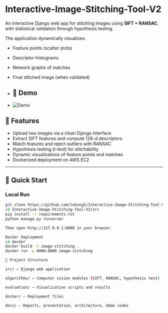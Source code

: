 # Interactive-Image-Stitching-Tool-V2

An interactive Django web app for stitching images using **SIFT + RANSAC**, 
with statistical validation through hypothesis testing.  

The application dynamically visualizes:
- Feature points (scatter plots)
- Descriptor histograms
- Network graphs of matches
- Final stitched image (when validated)

- ## 🎥 Demo
- ![Demo](demo-img.gif)


## 🌟 Features
- Upload two images via a clean Django interface
- Extract SIFT features and compute 128-d descriptors
- Match features and reject outliers with RANSAC
- Hypothesis testing (t-test) for stitchability
- Dynamic visualizations of feature points and matches
- Dockerized deployment on AWS EC2

---

## 🚀 Quick Start

### Local Run
```bash
git clone https://github.com/lekang2/Interactive-Image-Stitching-Tool-V2.git
cd Interactive-Image-Stitching-Tool-V2/src
pip install -r requirements.txt
python manage.py runserver

Then open http://127.0.0.1:8000 in your browser.

Docker Deployment
cd docker
docker build -t image-stitching .
docker run -p 8000:8000 image-stitching

📂 Project Structure

src/ – Django web application

algorithms/ – Computer vision modules (SIFT, RANSAC, hypothesis test)

evaluation/ – Visualization scripts and results

docker/ – Deployment files

docs/ – Reports, presentation, architecture, demo video
